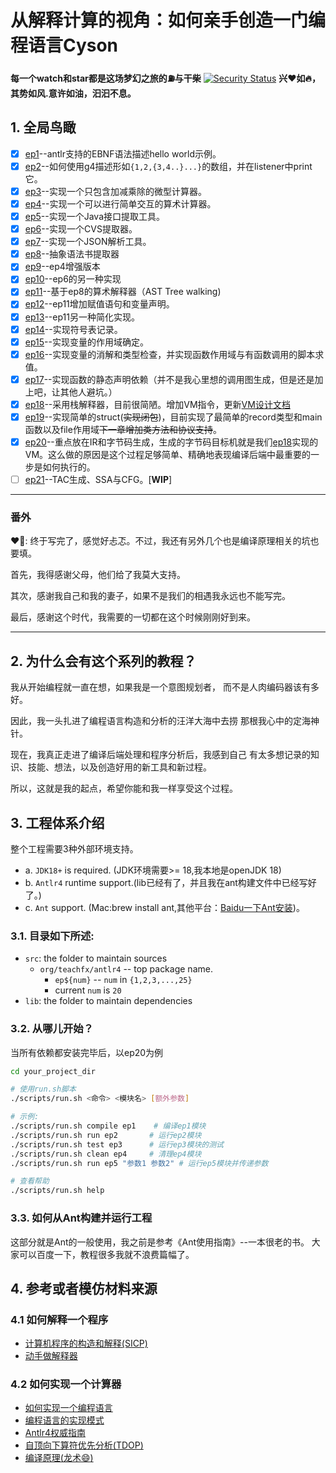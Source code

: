 # 从解释计算的视角：如何亲手创造一门编程语言Cyson

**每一个watch和star都是这场梦幻之旅的⛽️与干柴**
[![Security Status](https://www.murphysec.com/platform3/v31/badge/1718907022023983104.svg)](https://www.murphysec.com/console/report/1718907021914931200/1718907022023983104)
**兴❤️如🔥，其势如风.意许如油，汩汩不息。**

## 1. 全局鸟瞰
- [x] [ep1](ep1)--antlr支持的EBNF语法描述hello world示例。
- [x] [ep2](ep2)--如何使用g4描述形如`{1,2,{3,4..}...}`的数组，并在listener中print它。
- [x] [ep3](ep3)--实现一个只包含加减乘除的微型计算器。
- [x] [ep4](ep4)--实现一个可以进行简单交互的算术计算器。
- [x] [ep5](ep5)--实现一个Java接口提取工具。
- [x] [ep6](ep6)--实现一个CVS提取器。
- [x] [ep7](ep7)--实现一个JSON解析工具。
- [x] [ep8](ep8)--抽象语法书提取器
- [x] [ep9](ep9)--ep4增强版本
- [x] [ep10](ep10)--ep6的另一种实现
- [x] [ep11](ep11)--基于ep8的算术解释器（AST Tree walking)
- [x] [ep12](ep12)--ep11增加赋值语句和变量声明。
- [x] [ep13](ep13)--ep11另一种简化实现。
- [x] [ep14](ep14)--实现符号表记录。
- [x] [ep15](ep15)--实现变量的作用域确定。
- [x] [ep16](ep16)--实现变量的消解和类型检查，并实现函数作用域与有函数调用的脚本求值。
- [x] [ep17](ep17)--实现函数的静态声明依赖（并不是我心里想的调用图生成，但是还是加上吧，让其他人避坑。）
- [x] [ep18](ep18)--采用栈解释器，目前很简陋。增加VM指令，更新[VM设计文档](src%2Forg%2Fteachfx%2Fantlr4%2Fep18%2FVM_Design.md)
- [x] [ep19](ep19)--实现简单的struct(~~实现闭包~~)，目前实现了最简单的record类型和main函数以及file作用域~~下一章增加类方法和协议支持~~。
- [x] [ep20](ep20)--重点放在IR和字节码生成，生成的字节码目标机就是我们[ep18](ep18)实现的VM。这么做的原因是这个过程足够简单、精确地表现编译后端中最重要的一步是如何执行的。
- [ ] [ep21](ep21)--TAC生成、SSA与CFG。[__WIP__]

--------------------
### 番外
❤️👀: 终于写完了，感觉好忐忑。不过，我还有另外几个也是编译原理相关的坑也要填。

首先，我得感谢父母，他们给了我莫大支持。

其次，感谢我自己和我的妻子，如果不是我们的相遇我永远也不能写完。

最后，感谢这个时代，我需要的一切都在这个时候刚刚好到来。

--------------------



## 2. 为什么会有这个系列的教程？

我从开始编程就一直在想，如果我是一个意图规划者，
而不是人肉编码器该有多好。

因此，我一头扎进了编程语言构造和分析的汪洋大海中去捞
那根我心中的定海神针。

现在，我真正走进了编译后端处理和程序分析后，我感到自己
有太多想记录的知识、技能、想法，以及创造好用的新工具和新过程。

所以，这就是我的起点，希望你能和我一样享受这个过程。

## 3. 工程体系介绍
整个工程需要3种外部环境支持。
- a. `JDK18+` is required. (JDK环境需要>= 18,我本地是openJDK 18)
- b. `Antlr4` runtime support.(lib已经有了，并且我在ant构建文件中已经写好了。)
- c. `Ant` support. (Mac:brew install ant,其他平台：[Baidu一下Ant安装](https://www.baidu.com/s?wd=ant%E5%AE%89%E8%A3%85&rsv_spt=1&rsv_iqid=0x92a5c3ca00098ab3&issp=1&f=8&rsv_bp=1&rsv_idx=2&ie=utf-8&rqlang=cn&tn=baiduhome_pg&rsv_enter=1&rsv_dl=tb&oq=ant&rsv_btype=t&inputT=1837&rsv_t=ec4cvoU9XIugnSk4yfAeGzHEthu95IAGc%2BcxFt188XBik9tpLDQyKTb2S3Y4301WBs3T&rsv_pq=ea06018e001299b9&rsv_sug3=50&rsv_sug1=21&rsv_sug7=100&rsv_sug2=0&rsv_sug4=2109))。
### 3.1. 目录如下所述:

- `src`: the folder to maintain sources
    * `org/teachfx/antlr4` -- top package name.
        * `ep${num}` -- `num` in `{1,2,3,...,25}`
        * current `num` is `20`
- `lib`: the folder to maintain dependencies
### 3.2. 从哪儿开始？
当所有依赖都安装完毕后，以ep20为例

```Bash
cd your_project_dir

# 使用run.sh脚本
./scripts/run.sh <命令> <模块名> [额外参数]

# 示例:
./scripts/run.sh compile ep1    # 编译ep1模块
./scripts/run.sh run ep2       # 运行ep2模块
./scripts/run.sh test ep3      # 运行ep3模块的测试
./scripts/run.sh clean ep4     # 清理ep4模块
./scripts/run.sh run ep5 "参数1 参数2" # 运行ep5模块并传递参数

# 查看帮助
./scripts/run.sh help
```

### 3.3. 如何从Ant构建并运行工程
这部分就是Ant的一般使用，我之前是参考《Ant使用指南》--一本很老的书。
大家可以百度一下，教程很多我就不浪费篇幅了。
## 4. 参考或者模仿材料来源
### 4.1 如何解释一个程序
- [计算机程序的构造和解释(SICP)](https://www.zhihu.com/topic/19620884/hot)
- [动手做解释器](http://www.craftinginterpreters.com/)
### 4.2 如何实现一个计算器
- [如何实现一个编程语言](http://lisperator.net/pltut/)
- [编程语言的实现模式](https://www.zhihu.com/topic/20116185/hot)
- [Antlr4权威指南](https://www.antlr.org/)
- [自顶向下算符优先分析(TDOP)](https://github.com/douglascrockford/TDOP)
- [编译原理(龙术:smile:)](https://www.zhihu.com/question/21549783/answer/22749476)
